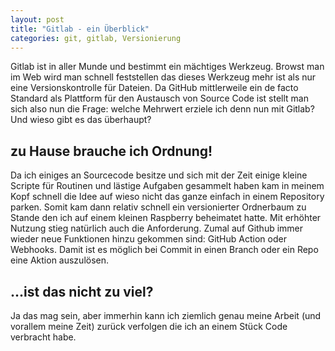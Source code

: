 ```yaml
---
layout: post
title: "Gitlab - ein Überblick"
categories: git, gitlab, Versionierung
---
```

Gitlab ist in aller Munde und bestimmt ein mächtiges Werkzeug. Browst man im Web wird man schnell feststellen das dieses Werkzeug mehr ist als nur eine Versionskontrolle für Dateien. Da GitHub mittlerweile ein de facto Standard als Plattform für den Austausch von Source Code ist stellt man sich also nun die Frage: welche Mehrwert erziele ich denn nun mit Gitlab? Und wieso gibt es das überhaupt?

## zu Hause brauche ich Ordnung!
Da ich einiges an Sourcecode besitze und sich mit der Zeit einige kleine Scripte für Routinen und lästige Aufgaben gesammelt haben kam in meinem Kopf schnell die Idee auf wieso nicht das ganze einfach in einem Repository parken. Somit kam dann relativ schnell ein versionierter Ordnerbaum zu Stande den ich auf einem kleinen Raspberry beheimatet hatte. Mit erhöhter Nutzung stieg natürlich auch die Anforderung. Zumal auf Github immer wieder neue Funktionen hinzu gekommen sind: GitHub Action oder Webhooks. Damit ist es möglich bei Commit in einen Branch oder ein Repo eine Aktion auszulösen. 

## ...ist das nicht zu viel?
Ja das mag sein, aber immerhin kann ich ziemlich genau meine Arbeit (und vorallem meine Zeit) zurück verfolgen die ich an einem Stück Code verbracht habe. 
